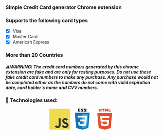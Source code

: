 ### Simple Credit Card generator Chrome extension 

### Supports the following card types

- [x] Visa
- [x] Master Card
- [x] American Express

### More than 20 Countries

##### ⚠️WARNING! The credit card numbers generated by this chrome extension are fake and are only for testing purposes. Do not use these fake credit card numbers to make any purchase. Any purchase would not be completed either as the numbers do not come with valid expiration date, card holder's name and CVV numbers.

### :rocket: Technologies used:
<p align="center">
	<img src="https://github.com/devicons/devicon/blob/master/icons/javascript/javascript-original.svg" alt="js" width="70" height="70"/>
	<img src="https://github.com/devicons/devicon/blob/master/icons/css3/css3-original-wordmark.svg" alt="css3" width="70" height="70"/>
	<img src="https://github.com/devicons/devicon/blob/master/icons/html5/html5-plain-wordmark.svg" alt="html5"  width="70" height="70"/>
</p>